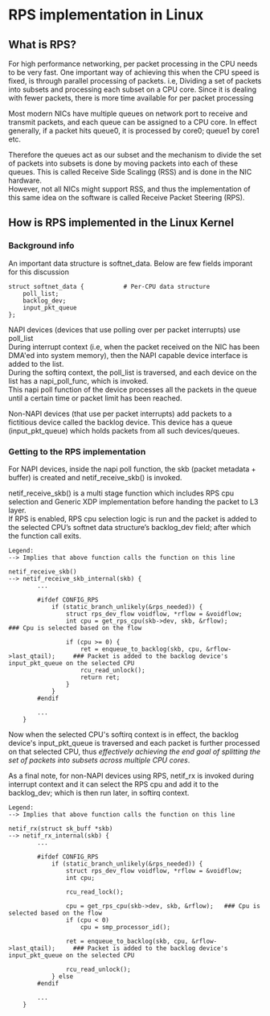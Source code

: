 # RPS implementation in Linux #

## What is RPS? ##

For high performance networking, per packet processing in the CPU needs to be very fast. One important way of achieving this when the CPU speed is fixed, is through parallel processing of packets. i.e, Dividing a set of packets into subsets and processing each subset on a CPU core. Since it is dealing with fewer packets, there is more time available for per packet processing <br>

Most modern NICs have multiple queues on network port to receive and transmit packets, and each queue can be assigned to a CPU core. In effect generally, if a packet hits queue0, it is processed by core0; queue1 by core1 etc. <br>

Therefore the queues act as our subset and the mechanism to divide the set of packets into subsets is done by moving packets into each of these queues. This is called Receive Side Scalingg (RSS) and is done in the NIC hardware. <br>
However, not all NICs might support RSS, and thus the implementation of this same idea on the software is called Receive Packet Steering (RPS). <br>

## How is RPS implemented in the Linux Kernel ##

### Background info ###

An important data structure is softnet_data. Below are few fields imporant for this discussion
```
struct softnet_data {			# Per-CPU data structure
	poll_list;			
	backlog_dev;			
	input_pkt_queue			
};			

```

NAPI devices (devices that use polling over per packet interrupts) use poll_list <br>
During interrupt context (i.e, when the packet received on the NIC has been DMA'ed into system memory), then the NAPI capable device interface is added to the list. <br>
During the softirq context, the poll_list is traversed, and each device on the list has a napi_poll_func, which is invoked. <br>
This napi poll function of the device processes all the packets in the queue until a certain time or packet limit has been reached. <br> 

Non-NAPI devices (that use per packet interrupts) add packets to a fictitious device called the backlog device. This device has a queue (input_pkt_queue) which holds packets from all such devices/queues. <br>

### Getting to the RPS implementation ###

For NAPI devices, inside the napi poll function, the skb (packet metadata + buffer) is created and netif_receive_skb() is invoked. <br>

netif_receive_skb() is a multi stage function which includes RPS cpu selection and Generic XDP implementation before handing the packet to L3 layer. <br>
If RPS is enabled, RPS cpu selection logic is run and the packet is added to the selected CPU’s softnet data structure’s backlog_dev field; after which the function call exits. <br>

```
Legend:
--> Implies that above function calls the function on this line

netif_receive_skb()	
-->	netif_receive_skb_internal(skb) {
		...

		#ifdef CONFIG_RPS
		    if (static_branch_unlikely(&rps_needed)) {
		        struct rps_dev_flow voidflow, *rflow = &voidflow;
		        int cpu = get_rps_cpu(skb->dev, skb, &rflow);		### Cpu is selected based on the flow
		
		        if (cpu >= 0) {
		            ret = enqueue_to_backlog(skb, cpu, &rflow->last_qtail);		### Packet is added to the backlog device's input_pkt_queue on the selected CPU
		            rcu_read_unlock();
		            return ret;
		        }
		    }
		#endif

		...
	}

```

Now when the selected CPU's softirq context is in effect, the backlog device's input_pkt_queue is traversed and each packet is further processed on that selected CPU, thus *effectively achieving the end goal of splitting the set of packets into subsets across multiple CPU cores*. <br>

As a final note, for non-NAPI devices using RPS, netif_rx is invoked during interrupt context and it can select the RPS cpu and add it to the backlog_dev; which is then run later, in softirq context. <br>

```
Legend:
--> Implies that above function calls the function on this line

netif_rx(struct sk_buff *skb)		
-->	netif_rx_internal(skb) {
		...

		#ifdef CONFIG_RPS
		    if (static_branch_unlikely(&rps_needed)) {
		        struct rps_dev_flow voidflow, *rflow = &voidflow;
		        int cpu;
		
		        rcu_read_lock();
		
		        cpu = get_rps_cpu(skb->dev, skb, &rflow);	### Cpu is selected based on the flow
		        if (cpu < 0)
		            cpu = smp_processor_id();
		
		        ret = enqueue_to_backlog(skb, cpu, &rflow->last_qtail);     ### Packet is added to the backlog device's input_pkt_queue on the selected CPU
		
		        rcu_read_unlock();
		    } else
		#endif

		...
	}	

```

